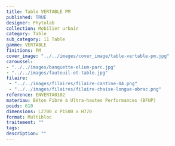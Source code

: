 ```yaml
---
title: Table VERTABLE PM 
published: TRUE
designer: Phytolab
collection: Mobilier urbain
category: Table
sub_category: 11 Table
gamme: VERTABLE
finitions: PM
cover_image: "../../images/cover_image/table-vertable-pm.jpg"
caroussel: 
- "../../images/banquette-elium-parc.jpg"
- "../../images/fauteuil-et-table.jpg"
filaire: 
 - "../../images/filaires/filaire-cantine-04.png"
 - "../../images/filaires/filaire-chaise-longue-obrac.png"
reference: ENVERTA0102
materiau: Béton Fibré à Ultra-hautes Performances (BFUP)
poids: 610
dimensions: L2700 x P1500 x H770 
format: Multibloc
traitement: ""
tags: 
description: ""
---
```

